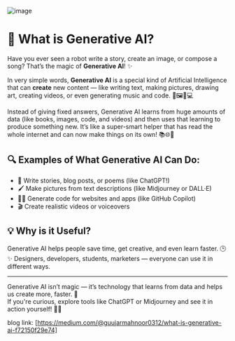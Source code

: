 ![image](https://github.com/user-attachments/assets/fe54d7e7-c7da-44b7-b8b0-69e94282910c)


# 🤖 What is Generative AI? 

Have you ever seen a robot write a story, create an image, or compose a song? That’s the magic of **Generative AI**! ✨

In very simple words, **Generative AI** is a special kind of Artificial Intelligence that can **create** new content — like writing text, making pictures, drawing art, creating videos, or even generating music and code. 📝🖼️🎵💻

Instead of giving fixed answers, Generative AI learns from huge amounts of data (like books, images, code, and videos) and then uses that learning to produce something new. It’s like a super-smart helper that has read the whole internet and can now make things on its own! 📚🌐🧠

## 🔍 Examples of What Generative AI Can Do:
- 🧾 Write stories, blog posts, or poems (like ChatGPT!)
- 🖌️ Make pictures from text descriptions (like Midjourney or DALL·E)
- 👨‍💻 Generate code for websites and apps (like GitHub Copilot)
- 🎬 Create realistic videos or voiceovers

## 💡 Why is it Useful?
Generative AI helps people save time, get creative, and even learn faster. 🕒✨ Designers, developers, students, marketers — everyone can use it in different ways.

---

Generative AI isn’t magic — it’s technology that learns from data and helps us create more, faster. 🚀  
If you're curious, explore tools like ChatGPT or Midjourney and see it in action yourself! 🔎🤩



blog link: [https://medium.com/@guujarmahnoor0312/what-is-generative-ai-f72150f29e74]
